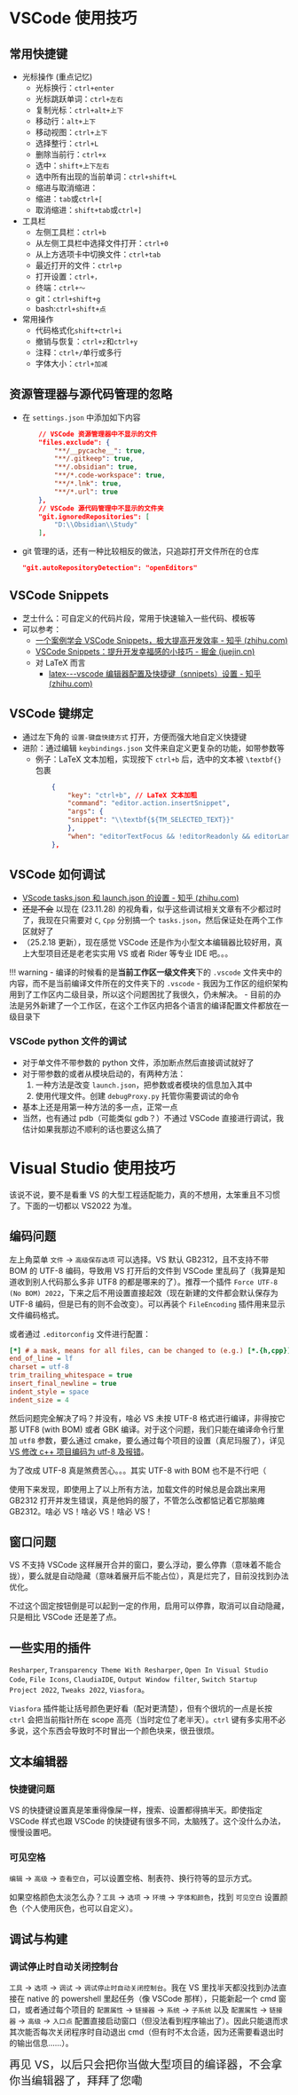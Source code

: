 # VSCode 使用技巧
## 常用快捷键
- 光标操作 (重点记忆)
  - 光标换行：`ctrl+enter`
  - 光标跳跃单词：`ctrl+左右`
  - 复制光标：`ctrl+alt+上下`
  - 移动行：`alt+上下`
  - 移动视图：`ctrl+上下`
  - 选择整行：`ctrl+L`
  - 删除当前行：`ctrl+x`
  - 选中：`shift+上下左右`
  - 选中所有出现的当前单词：`ctrl+shift+L`
  - 缩进与取消缩进：
  - 缩进：`tab`或`ctrl+[`
  - 取消缩进：`shift+tab`或`ctrl+]`
- 工具栏
  - 左侧工具栏：`ctrl+b`
  - 从左侧工具栏中选择文件打开：`ctrl+0`
  - 从上方选项卡中切换文件：`ctrl+tab`
  - 最近打开的文件：`ctrl+p`
  - 打开设置：`ctrl+，`
  - 终端：`ctrl+～`
  - git：`ctrl+shift+g`
  - bash:`ctrl+shift+点`
- 常用操作
  - 代码格式化`shift+ctrl+i`
  - 撤销与恢复：`ctrl+z`和`ctrl+y`
  - 注释：`ctrl+/`单行或多行
  - 字体大小：`ctrl+加减`

## 资源管理器与源代码管理的忽略
- 在 `settings.json` 中添加如下内容
    ```json
        // VSCode 资源管理器中不显示的文件
        "files.exclude": {
            "**/__pycache__": true,
            "**/.gitkeep": true,
            "**/.obsidian": true,
            "**/*.code-workspace": true,
            "**/*.lnk": true,
            "**/*.url": true
        },
        // VSCode 源代码管理中不显示的文件夹
        "git.ignoredRepositories": [
            "D:\\Obsidian\\Study"
        ],
    ```
- git 管理的话，还有一种比较相反的做法，只追踪打开文件所在的仓库
    ```json
    "git.autoRepositoryDetection": "openEditors"
    ```

## VSCode Snippets
- 芝士什么：可自定义的代码片段，常用于快速输入一些代码、模板等
- 可以参考：
  - [一个案例学会 VSCode Snippets，极大提高开发效率 - 知乎 (zhihu.com)](https://zhuanlan.zhihu.com/p/457062272)
  - [VSCode Snippets：提升开发幸福感的小技巧 - 掘金 (juejin.cn)](https://juejin.cn/post/7076609496046370847)
  - 对 LaTeX 而言
    - [latex---vscode 编辑器配置及快捷键（snnipets）设置 - 知乎 (zhihu.com)](https://zhuanlan.zhihu.com/p/350249305)


## VSCode 键绑定
- 通过左下角的 `设置-键盘快捷方式` 打开，方便而强大地自定义快捷键
- 进阶：通过编辑 `keybindings.json` 文件来自定义更复杂的功能，如带参数等
  - 例子：LaTeX 文本加粗，实现按下 `ctrl+b` 后，选中的文本被 `\textbf{}` 包裹
    ```json
        {
            "key": "ctrl+b", // LaTeX 文本加粗
            "command": "editor.action.insertSnippet",
            "args": {
            "snippet": "\\textbf{${TM_SELECTED_TEXT}}"
            },
            "when": "editorTextFocus && !editorReadonly && editorLangId =~ /^latex$/"
        },
    ```

## VSCode 如何调试
- [VScode tasks.json 和 launch.json 的设置 - 知乎 (zhihu.com)](https://zhuanlan.zhihu.com/p/92175757)
- ~~还是不会~~ 以现在 (23.11.28) 的视角看，似乎这些调试相关文章有不少都过时了，我现在只需要对 `C`, `Cpp` 分别搞一个 `tasks.json`，然后保证处在两个工作区就好了
- （25.2.18 更新），现在感觉 VSCode 还是作为小型文本编辑器比较好用，真上大型项目还是老老实实用 VS 或者 Rider 等专业 IDE 吧。。。

!!! warning
    - 编译的时候看的是**当前工作区一级文件夹**下的 `.vscode` 文件夹中的内容，而不是当前编译文件所在的文件夹下的 `.vscode`
    - 我因为工作区的组织架构用到了工作区内二级目录，所以这个问题困扰了我很久，仍未解决。
      - 目前的办法是另外新建了一个工作区，在这个工作区内把各个语言的编译配置文件都放在一级目录下

### VSCode python 文件的调试
- 对于单文件不带参数的 python 文件，添加断点然后直接调试就好了
- 对于带参数的或者从模块启动的，有两种方法：
  1. 一种方法是改变 `launch.json`，把参数或者模块的信息加入其中
  2. 使用代理文件。创建 `debugProxy.py` 托管你需要调试的命令
- 基本上还是用第一种方法的多一点，正常一点
- 当然，也有通过 pdb（可能类似 gdb？）不通过 VSCode 直接进行调试，我估计如果我那边不顺利的话也要这么搞了

# Visual Studio 使用技巧
该说不说，要不是看重 VS 的大型工程适配能力，真的不想用，太笨重且不习惯了。下面的一切都以 VS2022 为准。

## 编码问题
左上角菜单 `文件` -> `高级保存选项` 可以选择。VS 默认 GB2312，且不支持不带 BOM 的 UTF-8 编码，导致用 VS 打开后的文件到 VSCode 里乱码了（我算是知道收到别人代码那么多非 UTF8 的都是哪来的了）。推荐一个插件 `Force UTF-8 (No BOM) 2022`，下来之后不用设置直接起效（现在新建的文件都会默认保存为 UTF-8 编码，但是已有的则不会改变）。可以再装个 `FileEncoding` 插件用来显示文件编码格式。

或者通过 `.editorconfig` 文件进行配置：
```ini
[*] # a mask, means for all files, can be changed to (e.g.) [*.{h,cpp}]
end_of_line = lf
charset = utf-8
trim_trailing_whitespace = true
insert_final_newline = true
indent_style = space
indent_size = 4
```

然后问题完全解决了吗？并没有，啥必 VS 未按 UTF-8 格式进行编译，非得按它那 UTF8 (with BOM) 或者 GBK 编译。对于这个问题，我们只能在编译命令行里加 `utf8` 参数，要么通过 cmake，要么通过每个项目的设置（真尼玛服了），详见 [VS 修改 c++ 项目编码为 utf-8 及报错](https://zhuanlan.zhihu.com/p/15522489066)。

为了改成 UTF-8 真是煞费苦心。。。其实 UTF-8 with BOM 也不是不行吧（

使用下来发现，即使用上了以上所有方法，加载文件的时候总是会跳出来用 GB2312 打开并发生错误，真是他妈的服了，不管怎么改都惦记着它那脑瘫 GB2312。啥必 VS！啥必 VS！啥必 VS！

## 窗口问题
VS 不支持 VSCode 这样展开合并的窗口，要么浮动，要么停靠（意味着不能合拢），要么就是自动隐藏（意味着展开后不能占位），真是烂完了，目前没找到办法优化。

不过这个固定按钮倒是可以起到一定的作用，启用可以停靠，取消可以自动隐藏，只是相比 VSCode 还是差了点。

## 一些实用的插件
`Resharper`, `Transparency Theme With Resharper`, `Open In Visual Studio Code`, `File Icons`, `ClaudiaIDE`, `Output Window filter`, `Switch Startup Project 2022`, `Tweaks 2022`, `Viasfora`。

`Viasfora` 插件能让括号颜色更好看（配对更清楚），但有个很坑的一点是长按 `ctrl` 会把当前指针所在 scope 高亮（当时定位了老半天）。`ctrl` 键有多实用不必多说，这个东西会导致时不时冒出一个颜色块来，很丑很烦。

## 文本编辑器
### 快捷键问题
VS 的快捷键设置真是笨重得像屎一样，搜索、设置都得搞半天。即使指定 VSCode 样式也跟 VSCode 的快捷键有很多不同，太脑残了。这个没什么办法，慢慢设置吧。

### 可见空格
`编辑` -> `高级` -> `查看空白`，可以设置空格、制表符、换行符等的显示方式。

如果空格颜色太淡怎么办？`工具` -> `选项` -> `环境` -> `字体和颜色`，找到 `可见空白` 设置颜色（个人使用灰色，也可以自定义）。

## 调试与构建
### 调试停止时自动关闭控制台
`工具` -> `选项` -> `调试` -> `调试停止时自动关闭控制台`。我在 VS 里找半天都没找到办法直接在 native 的 powershell 里起任务（像 VSCode 那样），只能新起一个 cmd 窗口，或者通过每个项目的 `配置属性` -> `链接器` -> `系统` -> `子系统` 以及 `配置属性` -> `链接器` -> `高级` -> `入口点` 配置直接启动窗口（但没法看到程序输出了）。因此只能退而求其次能否每次关闭程序时自动退出 cmd（但有时不太合适，因为还需要看退出时的输出信息……）。

<div style="font-size: 20px;">再见 VS，以后只会把你当做大型项目的编译器，不会拿你当编辑器了，拜拜了您嘞</div>